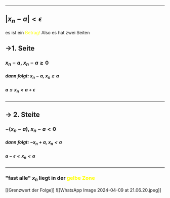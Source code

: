 
---
## $|x_{n}-a|<\epsilon$

es ist ein <span style="color:#ffff00">Betrag!</span> Also es hat zwei Seiten

## ->1. Seite
### $x_{n}-a$,         $x_{n}-a \geq 0$
##### dann folgt: $x_{n}-a$,      $x_{n}\geq a$
##### $a\leq x_{n}<a+\epsilon$

---

## -> 2. Steite

### $-(x_{n}-a)$,        $x_{n}-a < 0$
##### dann folgt: $-x_{n}+a$,      $x_{n}<a$
##### $a-\epsilon<x_{n}<a$ 


---

### "fast alle" $x_{n}$ liegt in der <span style="color:#ffff00">gelbe Zone
</span>
[[Grenzwert der Folge]]
![[WhatsApp Image 2024-04-09 at 21.06.20.jpeg]]
